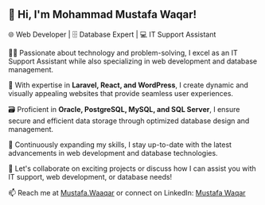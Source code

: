 <!DOCTYPE html>
<html>
<head>
 
</head>
<body>
  <h2>👋 Hi, I'm <b>Mohammad Mustafa Waqar!</b></h2>
  <p>
    🌐 Web Developer | 🗄️ Database Expert |  💻 IT Support Assistant 
  </p>
  <p>
    👨‍💻 Passionate about technology and problem-solving, I excel as an IT Support Assistant while also specializing in web development and database management.
  </p>
  <p>
    💼 With expertise in <b>Laravel, React, and WordPress</b>, I create dynamic and visually appealing websites that provide seamless user experiences.
  </p>
  <p>
    🗃️ Proficient in <b>Oracle, PostgreSQL, MySQL, and SQL Server</b>, I ensure secure and efficient data storage through optimized database design and management.
  </p>
  <p>
    🌱 Continuously expanding my skills, I stay up-to-date with the latest advancements in web development and database technologies.
  </p>
  <p>
    🔗 Let's collaborate on exciting projects or discuss how I can assist you with IT support, web development, or database needs!
  </p>
  <p>
    📫 Reach me at <a href="mailto:mustafa.waaqar@gmail.com">Mustafa.Waaqar</a> or connect on LinkedIn: <a href="https://www.linkedin.com/in/mustafa-waqar-007709199">Mustafa Waqar</a>
  </p>
</body>
</html>

<!---
MohammadMustafawaqar/MohammadMustafawaqar is a ✨ special ✨ repository because its `README.md` (this file) appears on your GitHub profile.
You can click the Preview link to take a look at your changes.
--->

